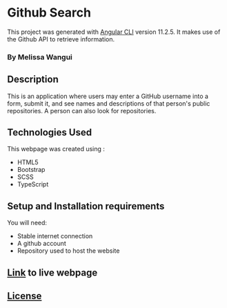 # Github Search

This project was generated with [Angular CLI](https://github.com/angular/angular-cli) version 11.2.5. It makes use of the Github API to retrieve information.
### By Melissa Wangui
## Description

This is an application where users may enter a GitHub username into a form, submit it, and see names and descriptions of that person's public repositories. A person can also look for repositories.

## Technologies Used
This webpage was created using :

* HTML5
* Bootstrap
* SCSS
* TypeScript


## Setup and Installation requirements
You will need:
* Stable internet connection
* A github account
* Repository used to host the website
## [Link]( https://melissa-koi.github.io/QuotesAngular/) to live webpage

## [License](https://github.com/melissa-koi/GithubSearch/blob/main/LICENSE)